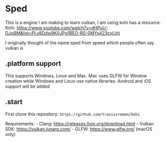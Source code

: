 # Sped

This is a engine I am making to learn vulkan, I am using kohi has a resource. Kohi: https://www.youtube.com/watch?v=dHPuU-DJoBM&list=PLv8Ddw9K0JPg1BEO-RS-0MYs423cvLVtj

I originally thought of the name sped from speed which people often say vulkan is

## .platform support
This supports Windows, Linux and Mac. Mac uses GLFW for Window creation while Windows and Linux use native libraries. Android and iOS support will be added

## .start
First clone this repository: `https://github.com/travisvroman/kohi`

Requirements:
    - Clang: https://releases.llvm.org/download.html
    - Vulkan SDK: https://vulkan.lunarg.com/
    - GLFW: https://www.glfw.org/ (macOS only)